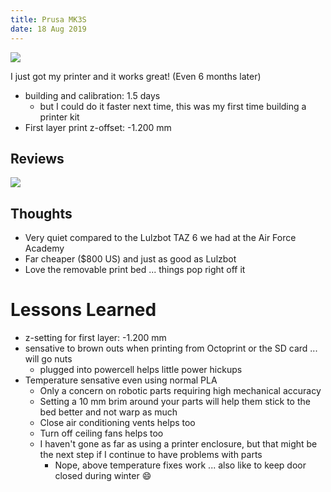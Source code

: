 ```yaml
---
title: Prusa MK3S
date: 18 Aug 2019
---
```


![](https://cdn.shop.prusa3d.com/1303-home_default/original-prusa-i3-mk3-kit.jpg)

I just got my printer and it works great! (Even 6 months later)

- building and calibration: 1.5 days
    - but I could do it faster next time, this was my first time building a printer kit
- First layer print z-offset: -1.200 mm

## Reviews

[![](https://img.youtube.com/vi/M73uIMDlvvk/0.jpg)](https://www.youtube.com/watch?v=M73uIMDlvvk)

## Thoughts

- Very quiet compared to the Lulzbot TAZ 6 we had at the Air Force Academy
- Far cheaper ($800 US) and just as good as Lulzbot
- Love the removable print bed ... things pop right off it

# Lessons Learned

- z-setting for first layer: -1.200 mm
- sensative to brown outs when printing from Octoprint or the SD card ... will go nuts
    - plugged into powercell helps little power hickups
- Temperature sensative even using normal PLA 
    - Only a concern on robotic parts requiring high mechanical accuracy
    - Setting a 10 mm brim around your parts will help them stick to the bed 
    better and not warp as much
    - Close air conditioning vents helps too
    - Turn off ceiling fans helps too
    - I haven't gone as far as using a printer enclosure, but that might be
    the next step if I continue to have problems with parts
        - Nope, above temperature fixes work ... also like to keep door closed
        during winter :smile:
